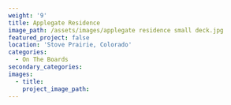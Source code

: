 ```yaml
---
weight: '9'
title: Applegate Residence
image_path: /assets/images/applegate residence small deck.jpg
featured_project: false
location: 'Stove Prairie, Colorado'
categories:
  - On The Boards
secondary_categories:
images:
  - title:
    project_image_path:
---
```


